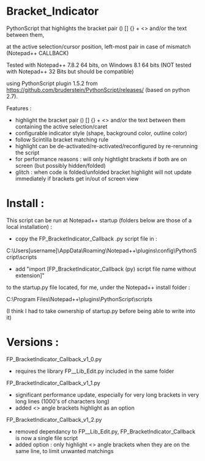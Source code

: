 # Bracket_Indicator

PythonScript that highlights the bracket pair () [] {} + <> and/or the text between them,

at the active selection/cursor position, left-most pair in case of mismatch (Notepad++ CALLBACK)

Tested with Notepad++ 7.8.2 64 bits, on Windows 8.1 64 bits (NOT tested with Notepad++ 32 Bits but should be compatible)

using PythonScript plugin 1.5.2 from https://github.com/bruderstein/PythonScript/releases/ (based on python 2.7).


Features :
* highlight the bracket pair () [] {} + <> and/or the text between them containing the active selection/caret
* configurable indicator style (shape, background color, outline color)
* follow Scintilla bracket matching rule
* highlight can be de-activated/re-activated/reconfigured by re-rerunning the script
* for performance reasons : will only hightlight brackets if both are on screen (but possibly hidden/folded)
* glitch : when code is folded/unfolded bracket highlight will not update immediately if brackets get in/out of screen view


# Install :

This script can be run at Notepad++ startup (folders below are those of a local installation) : 

* copy the FP_BracketIndicator_Callback .py script file in :

C:\Users\[username]\AppData\Roaming\Notepad++\plugins\config\PythonScript\scripts

* add "import [FP_BracketIndicator_Callback (py) script file name without extension]"

to the startup.py file located, for me, under the Notepad++ install folder :

C:\Program Files\Notepad++\plugins\PythonScript\scripts

(I think I had to take ownership of startup.py before being able to write into it)


# Versions :

FP_BracketIndicator_Callback_v1_0.py
* requires the library FP__Lib_Edit.py included in the same folder

FP_BracketIndicator_Callback_v1_1.py
* significant performance update, especially for very long brackets in very long lines (1000's of characters long)
* added <> angle brackets highlight as an option

FP_BracketIndicator_Callback_v1_2.py
* removed dependancy to FP__Lib_Edit.py, FP_BracketIndicator_Callback is now a single file script
* added option : only highlight <> angle brackets when they are on the same line, to limit unwanted matchings
